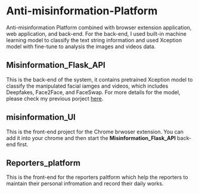 # Anti-misinformation-Platform
Anti-misinformation Platform combined with browser extension application, web application, and back-end. For the back-end,  I used built-in machine learning model to classify the text string information and used Xception model with fine-tune to analysis the images and videos data. 

## Misinformation_Flask_API
This is the back-end of the system, it contains pretrained Xception model to classify the manipulated facial iamges and videos, which includes Deepfakes, Face2Face, and FaceSwap. For more details for the model, please check my previous porject [here](https://github.com/YunfanXu/Detection-of-Manipulated-Facial-Video).

## misinformation_UI
This is the front-end project for the Chrome brwoser extension. You can add it into your chrome and then start the **Misinformation_Flask_API** back-end first.

## Reporters_platform
This is the front-end for the reporters paltform which help the reporters to maintain their personal infromation and record their daily works.